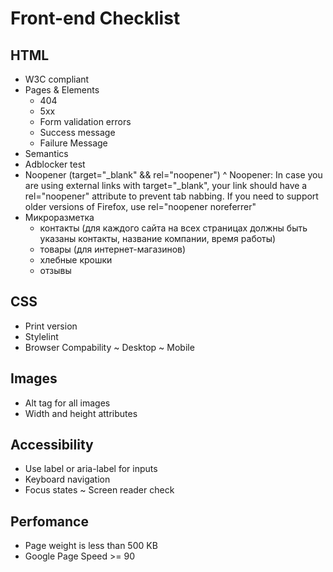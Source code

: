 # Front-end Checklist

## HTML
- W3C compliant
- Pages & Elements
    - 404
    - 5xx
    - Form validation errors
    - Success message
    - Failure Message
- Semantics
- Adblocker test
- Noopener (target="_blank" && rel="noopener")
    ^ Noopener: In case you are using external links with target="_blank", your link should have a rel="noopener" attribute to prevent tab nabbing. If you need to support older versions of Firefox, use rel="noopener noreferrer"
- Микроразметка
    - контакты (для каждого сайта на всех страницах должны быть указаны контакты, название компании, время работы)
    - товары (для интернет-магазинов)
    - хлебные крошки
    - отзывы

## CSS
- Print version
- Stylelint
- Browser Compability
    ~ Desktop
    ~ Mobile

## Images
- Alt tag for all images
- Width and height attributes

## Accessibility
- Use label or aria-label for inputs
- Keyboard navigation
- Focus states
~ Screen reader check

## Perfomance
- Page weight is less than 500 KB
- Google Page Speed >= 90